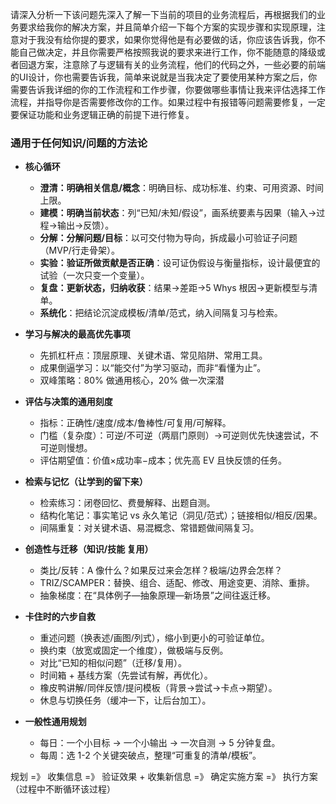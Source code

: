 请深入分析一下该问题先深入了解一下当前的项目的业务流程后，再根据我们的业务要求给我你的解决方案，并且简单介绍一下每个方案的实现步骤和实现原理，注意对于我没有给你提的要求，如果你觉得他是有必要做的话，你应该告诉我，你不能自己做决定，并且你需要严格按照我说的要求来进行工作，你不能随意的降级或者回退方案，注意除了与逻辑有关的业务流程，他们的代码之外，一些必要的前端的UI设计，你也需要告诉我，简单来说就是当我决定了要使用某种方案之后，你需要告诉我详细的你的工作流程和工作步骤，你要做哪些事情让我来评估选择工作流程，并指导你是否需要修改你的工作。如果过程中有报错等问题需要修复，一定要保证功能和业务逻辑正确的前提下进行修复。



### 通用于任何知识/问题的方法论

- **核心循环**
  - **澄清：明确相关信息/概念**：明确目标、成功标准、约束、可用资源、时间上限。
  - **建模：明确当前状态**：列“已知/未知/假设”，画系统要素与因果（输入→过程→输出→反馈）。
  - **分解：分解问题/目标**：以可交付物为导向，拆成最小可验证子问题（MVP/行走骨架）。
  - **实验：验证所做贡献是否正确**：设可证伪假设与衡量指标，设计最便宜的试验（一次只变一个变量）。
  - **复盘：更新状态，归纳收获**：结果→差距→5 Whys 根因→更新模型与清单。
  - **系统化**：把结论沉淀成模板/清单/范式，纳入间隔复习与检索。

- **学习与解决的最高优先事项**
  - 先抓杠杆点：顶层原理、关键术语、常见陷阱、常用工具。
  - 成果倒逼学习：以“能交付”为学习驱动，而非“看懂为止”。
  - 双峰策略：80% 做通用核心，20% 做一次深潜

- **评估与决策的通用刻度**
  - 指标：正确性/速度/成本/鲁棒性/可复用/可解释。
  - 门槛（复杂度）：可逆/不可逆（两扇门原则）→可逆则优先快速尝试，不可逆则慢想。
  - 评估期望值：价值×成功率−成本；优先高 EV 且快反馈的任务。

- **检索与记忆（让学到的留下来）**
  - 检索练习：闭卷回忆、费曼解释、出题自测。
  - 结构化笔记：事实笔记 vs 永久笔记（洞见/范式）；链接相似/相反/因果。
  - 间隔重复：对关键术语、易混概念、常错题做间隔复习。

- **创造性与迁移（知识/技能 复用）**
  - 类比/反转：A 像什么？如果反过来会怎样？极端/边界会怎样？
  - TRIZ/SCAMPER：替换、组合、适配、修改、用途变更、消除、重排。
  - 抽象梯度：在“具体例子—抽象原理—新场景”之间往返迁移。

- **卡住时的六步自救**
  - 重述问题（换表述/画图/列式），缩小到更小的可验证单位。
  - 换约束（放宽或固定一个维度），做极端与反例。
  - 对比“已知的相似问题”（迁移/复用）。
  - 时间箱 + 基线方案（先尝试有解，再优化）。
  - 橡皮鸭讲解/同伴反馈/提问模板（背景→尝试→卡点→期望）。
  - 休息与切换任务（缓冲一下，让后台加工）。

- **一般性通用规划**
  - 每日：一个小目标 → 一个小输出 → 一次自测 → 5 分钟复盘。
  - 每周：选 1-2 个关键突破点，整理“可重复的清单/模板”。

规划 =》 收集信息 =》 验证效果 + 收集新信息 =》 确定实施方案 =》 执行方案（过程中不断循环该过程）